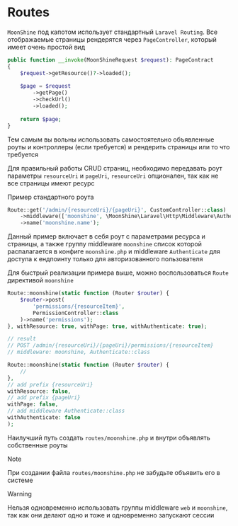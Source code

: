 # Routes

`MoonShine` под капотом использует стандартный `Laravel Routing`. Все отображаемые страницы рендерятся через `PageController`, который имеет очень простой вид

```php
public function __invoke(MoonShineRequest $request): PageContract  
{  
    $request->getResource()?->loaded();  
  
    $page = $request  
        ->getPage()  
        ->checkUrl()  
        ->loaded();  
  
    return $page;  
}
```

Тем самым вы вольны использовать самостоятельно объявленные роуты и контроллеры (если требуется) и рендерить страницы или то что требуется

Для правильный работы CRUD страниц, необходимо передавать роут параметры `resourceUri` и `pageUri`, `resourceUri` опционален, так как не все страницы имеют ресурс

Пример стандартного роута

```php
Route::get('/admin/{resourceUri}/{pageUri}', CustomController::class)
	->middleware(['moonshine', \MoonShine\Laravel\Http\Middleware\Authenticate::class])
	->name('moonshine.name');
```

Данный пример включает в себя роут с параметрами ресурса и страницы, а также группу middleware `moonshine` список которой распалагается в конфиге `moonshine.php` и middleware `Authenticate` для доступа к ендпоинту только для авторизованного пользователя

Для быстрый реализации примера выше, можно воспользоваться `Route` директивой `moonshine`

```php
Route::moonshine(static function (Router $router) {  
    $router->post(  
        'permissions/{resourceItem}',  
        PermissionController::class  
    )->name('permissions');  
}, withResource: true, withPage: true, withAuthenticate: true);

// result
// POST /admin/{resourceUri}/{pageUri}/permissions/{resourceItem}
// middleware: moonshine, Authenticate::class
```

```php
Route::moonshine(static function (Router $router) {  
    // 
}, 
// add prefix {resourceUri}
withResource: false, 
// add prefix {pageUri}
withPage: false, 
// add middleware Authenticate::class
withAuthenticate: false
);
```

Наилучший путь создать `routes/moonshine.php` и внутри объявлять собственные роуты

> [!NOTE]
>При создании файла `routes/moonshine.php` не забудьте объявить его в системе
>

> [!WARNING]
> Нельзя одновременно использовать группы middleware `web` и `moonshine`, так как они делают одно и тоже и одновременно запускают сессии
>

